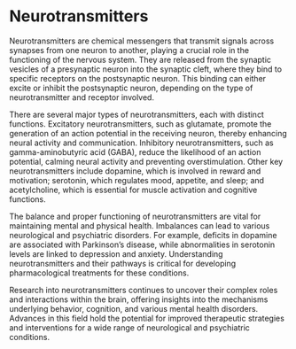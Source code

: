 <!--
source: gpt-40
tags: transmitters messengers
-->

# Neurotransmitters

Neurotransmitters are chemical messengers that transmit signals across synapses from one neuron to another, playing a crucial role in the functioning of the nervous system. They are released from the synaptic vesicles of a presynaptic neuron into the synaptic cleft, where they bind to specific receptors on the postsynaptic neuron. This binding can either excite or inhibit the postsynaptic neuron, depending on the type of neurotransmitter and receptor involved.

There are several major types of neurotransmitters, each with distinct functions. Excitatory neurotransmitters, such as glutamate, promote the generation of an action potential in the receiving neuron, thereby enhancing neural activity and communication. Inhibitory neurotransmitters, such as gamma-aminobutyric acid (GABA), reduce the likelihood of an action potential, calming neural activity and preventing overstimulation. Other key neurotransmitters include dopamine, which is involved in reward and motivation; serotonin, which regulates mood, appetite, and sleep; and acetylcholine, which is essential for muscle activation and cognitive functions.

The balance and proper functioning of neurotransmitters are vital for maintaining mental and physical health. Imbalances can lead to various neurological and psychiatric disorders. For example, deficits in dopamine are associated with Parkinson’s disease, while abnormalities in serotonin levels are linked to depression and anxiety. Understanding neurotransmitters and their pathways is critical for developing pharmacological treatments for these conditions.

Research into neurotransmitters continues to uncover their complex roles and interactions within the brain, offering insights into the mechanisms underlying behavior, cognition, and various mental health disorders. Advances in this field hold the potential for improved therapeutic strategies and interventions for a wide range of neurological and psychiatric conditions.
